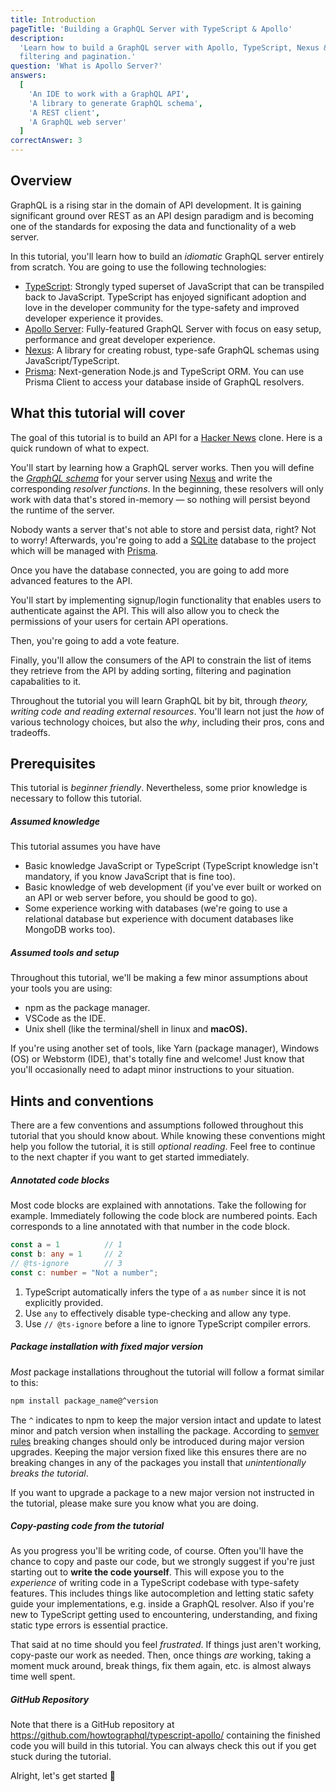 ```yaml
---
title: Introduction
pageTitle: 'Building a GraphQL Server with TypeScript & Apollo'
description:
  'Learn how to build a GraphQL server with Apollo, TypeScript, Nexus & Prisma and best practices for authentication,
  filtering and pagination.'
question: 'What is Apollo Server?'
answers:
  [
    'An IDE to work with a GraphQL API',
    'A library to generate GraphQL schema',
    'A REST client',
    'A GraphQL web server'
  ]
correctAnswer: 3
---
```


## Overview

GraphQL is a rising star in the domain of API development. It is gaining significant ground over REST as an API design paradigm and is becoming one of the
standards for exposing the data and functionality of a web server.

In this tutorial, you'll learn how to build an _idiomatic_ GraphQL server entirely from scratch. You are going to use
the following technologies:

- [TypeScript](https://www.typescriptlang.org/): Strongly typed superset of JavaScript that can be transpiled back to JavaScript.  TypeScript has enjoyed significant adoption and love in the developer community for the type-safety and improved developer experience it provides. 
- [Apollo Server](https://github.com/apollographql/apollo-server/tree/main/packages/apollo-server): Fully-featured GraphQL Server with focus on easy setup, performance and great developer experience.
- [Nexus](https://github.com/graphql-nexus/nexus): A library for creating robust, type-safe GraphQL schemas using JavaScript/TypeScript. 
- [Prisma](https://www.prisma.io/): Next-generation Node.js and TypeScript ORM. You can use Prisma Client to access your database inside of
  GraphQL resolvers.



## What this tutorial will cover

The goal of this tutorial is to build an API for a [Hacker News](https://news.ycombinator.com/) clone. Here is a quick
rundown of what to expect.

You'll start by learning how a GraphQL server works. Then you will define the
[_GraphQL schema_](https://www.prisma.io/blog/graphql-server-basics-the-schema-ac5e2950214e) for your server using [Nexus](https://github.com/graphql-nexus/nexus) and write the
corresponding _resolver functions_. In the beginning, these resolvers will only work with data that's stored in-memory —
so nothing will persist beyond the runtime of the server.

Nobody wants a server that's not able to store and persist data, right? Not to worry! Afterwards, you're going to add a
[SQLite](http://sqlite.org/) database to the project which will be managed with [Prisma](https://www.prisma.io/).

Once you have the database connected, you are going to add more advanced features to the API.

You'll start by implementing signup/login functionality that enables users to authenticate against the API. This will also allow you to check the permissions of your users for certain API operations.

Then, you're going to add a vote feature. 

Finally, you'll allow the consumers of the API to constrain the list of items they retrieve from the API by adding sorting, filtering and pagination capabalities to it.

Throughout the tutorial you will learn GraphQL bit by bit, through _theory, writing code and reading external resources_. You'll learn not just the _how_ of various technology choices, but also the _why_, including their pros, cons and tradeoffs. 


## Prerequisites

This tutorial is _beginner friendly_. Nevertheless, some prior knowledge is necessary to follow this tutorial. 

##### Assumed knowledge

This tutorial assumes you have have

- Basic knowledge JavaScript or TypeScript (TypeScript knowledge isn't mandatory, if you know JavaScript that is fine too).
- Basic knowledge of web development (if you've ever built or worked on an API or web server before, you should be good to go).
- Some experience working with databases (we're going to use a relational database but experience with document databases like MongoDB works too). 


##### Assumed tools and setup

Throughout this tutorial, we'll be making a few minor assumptions about your tools you are using: 

- npm as the package manager.
- VSCode as the IDE. 
- Unix shell (like the terminal/shell in linux and **macOS).**

If you're using another set of tools, like Yarn (package manager), Windows (OS) or Webstorm (IDE), that's totally fine and welcome! Just know that you'll occasionally need to adapt minor instructions to your situation.


## Hints and conventions

There are a few conventions and assumptions followed throughout this tutorial that you should know about. While knowing these conventions might help you follow the tutorial, it is still _optional reading_. Feel free to continue to the next chapter if you want to get started immediately. 


##### Annotated code blocks

Most code blocks are explained with annotations. Take the following for example. Immediately following the code block are numbered points. Each corresponds to a line annotated with that number in the code block.

```typescript
const a = 1          // 1
const b: any = 1     // 2
// @ts-ignore        // 3
const c: number = "Not a number";
```
1. TypeScript automatically infers the type of `a` as `number` since it is not explicitly provided. 
2. Use `any` to effectively disable type-checking and allow any type. 
3. Use `// @ts-ignore` before a line to ignore TypeScript compiler errors. 



##### Package installation with fixed major version

_Most_ package installations throughout the tutorial will follow a format similar to this:

```bash
npm install package_name@^version 
```

The `^` indicates to npm to keep the major version intact and update to latest minor and patch version when installing the package. According to [semver rules](https://semver.org/) breaking changes should only be introduced during major version upgrades. Keeping the major version fixed like this ensures there are no breaking changes in any of the packages you install that _unintentionally breaks the tutorial_. 

If you want to upgrade a package to a new major version not instructed in the tutorial, please make sure you know what you are doing. 



##### Copy-pasting code from the tutorial

As you progress you'll be writing code, of course. Often you'll have the chance to copy and paste our code, but we strongly suggest if you're just starting out to **write the code yourself**. This will expose you to the _experience_ of writing code in a TypeScript codebase with type-safety features. This includes things like autocompletion and letting static safety guide your implementations, e.g. inside a GraphQL resolver. Also if you're new to TypeScript getting used to encountering, understanding, and fixing static type errors is essential practice. 

That said at no time should you feel _frustrated_. If things just aren't working, copy-paste our work as needed. Then, once things _are_ working, taking a moment muck around, break things, fix them again, etc. is almost always time well spent.


##### GitHub Repository

Note that there is a GitHub repository at https://github.com/howtographql/typescript-apollo/ containing the finished code you will build in this tutorial. You can always check this out if you get stuck during the tutorial.



Alright, let's get started 🚀
